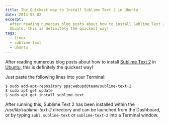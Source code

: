 ```yaml
---
title: The Quickest way to Install Sublime Text 2 in Ubuntu
date: 2013-03-02
excerpt:
  After reading numerous blog posts about how to install Sublime Text 2 in
  Ubuntu, this is definitely the quickest way!
tags:
  - linux
  - sublime-text
  - ubuntu
---
```


After reading numerous blog posts about how to install
[Sublime Text 2](http://www.sublimetext.com/2 'Sublime Text 2') in
[Ubuntu](http://www.ubuntu.com/2 'Ubuntu'), this is definitely the quickest way!

Just paste the following lines into your Terminal:

```language-bash
$ sudo add-apt-repository ppa:webupd8team/sublime-text-2
$ sudo apt-get update
$ sudo apt-get install sublime-text
```

After running this, Sublime Text 2 has been installed within the
_/usr/lib/sublime-text-2_ directory and can be launched from the Dashboard, or
by typing `subl`, `sublime-text` or `sublime-text-2` into a Terminal window.
